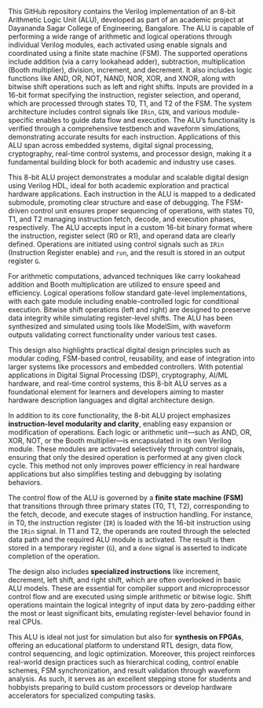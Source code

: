 This GitHub repository contains the Verilog implementation of an 8-bit Arithmetic Logic Unit (ALU), developed as part of an academic project at Dayananda Sagar College of Engineering, Bangalore. The ALU is capable of performing a wide range of arithmetic and logical operations through individual Verilog modules, each activated using enable signals and coordinated using a finite state machine (FSM). The supported operations include addition (via a carry lookahead adder), subtraction, multiplication (Booth multiplier), division, increment, and decrement. It also includes logic functions like AND, OR, NOT, NAND, NOR, XOR, and XNOR, along with bitwise shift operations such as left and right shifts. Inputs are provided in a 16-bit format specifying the instruction, register selection, and operand, which are processed through states T0, T1, and T2 of the FSM. The system architecture includes control signals like `IRin`, `GIN`, and various module-specific enables to guide data flow and execution. The ALU’s functionality is verified through a comprehensive testbench and waveform simulations, demonstrating accurate results for each instruction. Applications of this ALU span across embedded systems, digital signal processing, cryptography, real-time control systems, and processor design, making it a fundamental building block for both academic and industry use cases.

This 8-bit ALU project demonstrates a modular and scalable digital design using Verilog HDL, ideal for both academic exploration and practical hardware applications. Each instruction in the ALU is mapped to a dedicated submodule, promoting clear structure and ease of debugging. The FSM-driven control unit ensures proper sequencing of operations, with states T0, T1, and T2 managing instruction fetch, decode, and execution phases, respectively. The ALU accepts input in a custom 16-bit binary format where the instruction, register select (R0 or R1), and operand data are clearly defined. Operations are initiated using control signals such as `IRin` (Instruction Register enable) and `run`, and the result is stored in an output register `G`.

For arithmetic computations, advanced techniques like carry lookahead addition and Booth multiplication are utilized to ensure speed and efficiency. Logical operations follow standard gate-level implementations, with each gate module including enable-controlled logic for conditional execution. Bitwise shift operations (left and right) are designed to preserve data integrity while simulating register-level shifts. The ALU has been synthesized and simulated using tools like ModelSim, with waveform outputs validating correct functionality under various test cases.

This design also highlights practical digital design principles such as modular coding, FSM-based control, reusability, and ease of integration into larger systems like processors and embedded controllers. With potential applications in Digital Signal Processing (DSP), cryptography, AI/ML hardware, and real-time control systems, this 8-bit ALU serves as a foundational element for learners and developers aiming to master hardware description languages and digital architecture design.

In addition to its core functionality, the 8-bit ALU project emphasizes **instruction-level modularity and clarity**, enabling easy expansion or modification of operations. Each logic or arithmetic unit—such as AND, OR, XOR, NOT, or the Booth multiplier—is encapsulated in its own Verilog module. These modules are activated selectively through control signals, ensuring that only the desired operation is performed at any given clock cycle. This method not only improves power efficiency in real hardware applications but also simplifies testing and debugging by isolating behaviors.

The control flow of the ALU is governed by a **finite state machine (FSM)** that transitions through three primary states (T0, T1, T2), corresponding to the fetch, decode, and execute stages of instruction handling. For instance, in T0, the instruction register (`IR`) is loaded with the 16-bit instruction using the `IRin` signal. In T1 and T2, the operands are routed through the selected data path and the required ALU module is activated. The result is then stored in a temporary register (`G`), and a `done` signal is asserted to indicate completion of the operation.

The design also includes **specialized instructions** like increment, decrement, left shift, and right shift, which are often overlooked in basic ALU models. These are essential for compiler support and microprocessor control flow and are executed using simple arithmetic or bitwise logic. Shift operations maintain the logical integrity of input data by zero-padding either the most or least significant bits, emulating register-level behavior found in real CPUs.

This ALU is ideal not just for simulation but also for **synthesis on FPGAs**, offering an educational platform to understand RTL design, data flow, control sequencing, and logic optimization. Moreover, this project reinforces real-world design practices such as hierarchical coding, control enable schemes, FSM synchronization, and result validation through waveform analysis. As such, it serves as an excellent stepping stone for students and hobbyists preparing to build custom processors or develop hardware accelerators for specialized computing tasks.

